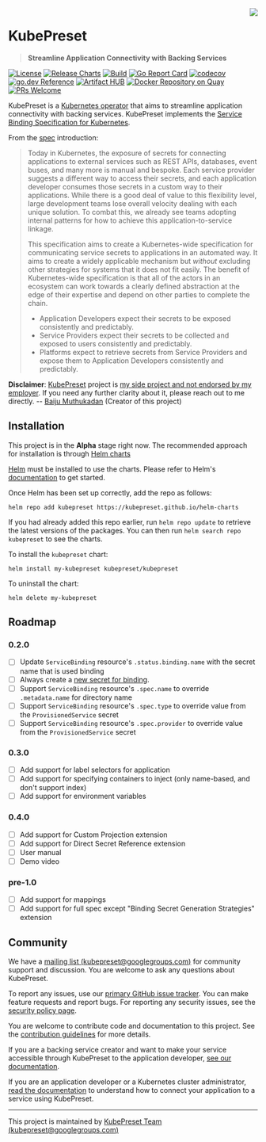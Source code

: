 <img src="https://avatars0.githubusercontent.com/u/70762365" align="right" />

# KubePreset
> **Streamline Application Connectivity with Backing Services**

[![License](https://img.shields.io/badge/License-Apache%202.0-blue.svg)](https://opensource.org/licenses/Apache-2.0)
[![Release Charts](https://github.com/kubepreset/helm-charts/workflows/Release%20Charts/badge.svg)](https://github.com/kubepreset/helm-charts/actions)
[![Build](https://github.com/kubepreset/kubepreset/workflows/Build/badge.svg?branch=main)](https://github.com/kubepreset/kubepreset/actions)
[![Go Report Card](https://goreportcard.com/badge/github.com/kubepreset/kubepreset)](https://goreportcard.com/report/github.com/kubepreset/kubepreset)
[![codecov](https://codecov.io/gh/kubepreset/kubepreset/branch/main/graph/badge.svg)](https://codecov.io/gh/kubepreset/kubepreset)
[![go.dev Reference](https://img.shields.io/badge/go.dev-reference-007d9c?logo=go&logoColor=white)](https://pkg.go.dev/mod/github.com/kubepreset/kubepreset)
[![Artifact HUB](https://img.shields.io/endpoint?url=https://artifacthub.io/badge/repository/kubepreset)](https://artifacthub.io/packages/search?repo=kubepreset)
[![Docker Repository on Quay](https://quay.io/repository/kubepreset/kubepreset/status "Docker Repository on Quay")](https://quay.io/repository/kubepreset/kubepreset)
[![PRs Welcome](https://img.shields.io/badge/PRs-welcome-brightgreen.svg?style=flat-square)](https://github.com/kubepreset/kubepreset/blob/main/CONTRIBUTING.md)

KubePreset is a [Kubernetes operator][operator] that aims to streamline
application connectivity with backing services.  KubePreset implements the
[Service Binding Specification for Kubernetes][spec].

From the [spec][spec] introduction:

> Today in Kubernetes, the exposure of secrets for connecting applications to external services such as REST APIs, databases, event buses, and many more is manual and bespoke.  Each service provider suggests a different way to access their secrets, and each application developer consumes those secrets in a custom way to their applications.  While there is a good deal of value to this flexibility level, large development teams lose overall velocity dealing with each unique solution.  To combat this, we already see teams adopting internal patterns for how to achieve this application-to-service linkage.
>
> This specification aims to create a Kubernetes-wide specification for communicating service secrets to applications in an automated way.  It aims to create a widely applicable mechanism but _without_ excluding other strategies for systems that it does not fit easily.  The benefit of Kubernetes-wide specification is that all of the actors in an ecosystem can work towards a clearly defined abstraction at the edge of their expertise and depend on other parties to complete the chain.
>
> * Application Developers expect their secrets to be exposed consistently and predictably.
> * Service Providers expect their secrets to be collected and exposed to users consistently and predictably.
> * Platforms expect to retrieve secrets from Service Providers and expose them to Application Developers consistently and predictably.

**Disclaimer**: [KubePreset](https://kubepreset.dev) project is [my side project and not endorsed by my employer](https://www.redhat.com/en/about/open-source/participation-guidelines).  If you need any further clarity about it, please reach out to me directly.  -- [Baiju Muthukadan](https://twitter.com/baijum) (Creator of this project)

## Installation

This project is in the **Alpha** stage right now.  The recommended approach for installation is through [Helm charts][chart]

[Helm][helm] must be installed to use the charts.  Please refer to Helm's
[documentation][helm-docs] to get started.

Once Helm has been set up correctly, add the repo as follows:

```
helm repo add kubepreset https://kubepreset.github.io/helm-charts
```

If you had already added this repo earlier, run `helm repo update` to retrieve
the latest versions of the packages.  You can then run `helm search repo
kubepreset` to see the charts.

To install the `kubepreset` chart:

```
helm install my-kubepreset kubepreset/kubepreset
```

To uninstall the chart:

```
helm delete my-kubepreset
```

## Roadmap

### 0.2.0

- [ ] Update `ServiceBinding` resource's `.status.binding.name` with the secret name that is used binding
- [ ] Always create a [new secret for binding](https://github.com/k8s-service-bindings/spec/issues/101#issuecomment-717679053).
- [ ] Support `ServiceBinding` resource's `.spec.name` to override `.metadata.name` for directory name
- [ ] Support `ServiceBinding` resource's `.spec.type` to override value from the `ProvisionedService` secret
- [ ] Support `ServiceBinding` resource's `.spec.provider` to override value from the `ProvisionedService` secret

### 0.3.0

- [ ] Add support for label selectors for application
- [ ] Add support for specifying containers to inject (only name-based, and don't support index)
- [ ] Add support for environment variables

### 0.4.0

- [ ] Add support for Custom Projection extension
- [ ] Add support for Direct Secret Reference extension
- [ ] User manual
- [ ] Demo video

### pre-1.0

- [ ] Add support for mappings
- [ ] Add support for full spec except "Binding Secret Generation Strategies" extension

## Community

We have a [mailing list (kubepreset@googlegroups.com)][group] for community
support and discussion.  You are welcome to ask any questions about KubePreset.

To report any issues, use our [primary GitHub issue tracker][tracker].  You can
make feature requests and report bugs.  For reporting any security issues, see
the [security policy page][security-policy].

You are welcome to contribute code and documentation to this project. See the
[contribution guidelines][contribution] for more details.

If you are a backing service creator and want to make your service accessible
through KubePreset to the application developer, [see our
documentation][backing-service].

If you are an application developer or a Kubernetes cluster administrator, [read
the documentation][application-developer] to understand how to connect your
application to a service using KubePreset.

---
This project is maintained by [KubePreset Team (kubepreset@googlegroups.com)][group]

[operator]: https://kubernetes.io/docs/concepts/extend-kubernetes/operator/
[spec]: https://github.com/k8s-service-bindings/spec
[group]: https://groups.google.com/g/kubepreset
[chart]: https://artifacthub.io/packages/helm/kubepreset/kubepreset
[helm]: https://helm.sh
[helm-docs]: https://helm.sh/docs/
[tracker]: https://github.com/kubepreset/kubepreset/issues
[security-policy]: https://github.com/kubepreset/kubepreset/blob/main/SECURITY.md
[contribution]: https://github.com/kubepreset/kubepreset/blob/main/CONTRIBUTING.md
[backing-service]: https://kubepreset.dev
[application-developer]: https://kubepreset.dev
